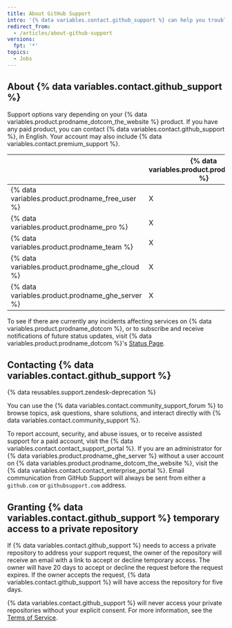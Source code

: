 ```yaml
---
title: About GitHub Support
intro: '{% data variables.contact.github_support %} can help you troubleshoot issues you run into while using {% data variables.product.prodname_dotcom %}.'
redirect_from:
  - /articles/about-github-support
versions:
  fpt: '*'
topics:
  - Jobs
---
```


## About {% data variables.contact.github_support %}

Support options vary depending on your {% data variables.product.prodname_dotcom_the_website %} product. If you have any paid product, you can contact {% data variables.contact.github_support %}, in English. Your account may also include {% data variables.contact.premium_support %}.

|  | {% data variables.product.prodname_gcf %} | Standard support | Premium support |
|----|---------------|-------|---------------|
| {% data variables.product.prodname_free_user %} | X |  |  |  
| {% data variables.product.prodname_pro %} | X | X |  |  
| {% data variables.product.prodname_team %} | X | X |  |
| {% data variables.product.prodname_ghe_cloud %} | X | X | X |
| {% data variables.product.prodname_ghe_server %} | X | X | X |

To see if there are currently any incidents affecting services on {% data variables.product.prodname_dotcom %}, or to subscribe and receive notifications of future status updates, visit {% data variables.product.prodname_dotcom %}'s [Status Page](https://www.githubstatus.com/).

## Contacting {% data variables.contact.github_support %}

{% data reusables.support.zendesk-deprecation %}

You can use the {% data variables.contact.community_support_forum %} to browse topics, ask questions, share solutions, and interact directly with {% data variables.contact.community_support %}. 

To report account, security, and abuse issues, or to receive assisted support for a paid account, visit the {% data variables.contact.contact_support_portal %}. If you are an administrator for {% data variables.product.prodname_ghe_server %} without a user account on {% data variables.product.prodname_dotcom_the_website %}, visit the {% data variables.contact.contact_enterprise_portal %}. Email communication from GitHub Support will always be sent from either a `github.com` or `githubsupport.com` address.

## Granting {% data variables.contact.github_support %} temporary access to a private repository

If {% data variables.contact.github_support %} needs to access a private repository to address your support request, the owner of the repository will receive an email with a link to accept or decline temporary access. The owner will have 20 days to accept or decline the request before the request expires. If the owner accepts the request, {% data variables.contact.github_support %} will have access the repository for five days.

{% data variables.contact.github_support %} will never access your private repositories without your explicit consent. For more information, see the [Terms of Service](/articles/github-terms-of-service#3-access).
